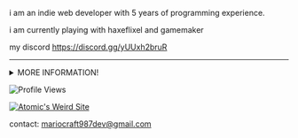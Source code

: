 i am an indie web developer with 5 years of programming experience.

i am currently playing with haxeflixel and gamemaker


my discord
https://discord.gg/yUUxh2bruR

<hr/>

<details>
  <summary>
    MORE INFORMATION!
  </summary>

# Introduction
Hello, im mariocraft987
I started Github as a way to host my websites, I love to code in javascript and html.<br/>

<!-- I like to work on [Bark Coding](https://github.com/cytrinc/bark-coding), my biggest project -->

## I'M CURRENTLY LEARNING JAVA!!!

<!-- I am pro at Python now -->
  # Stats
  <a href="#">![GitHub stats](https://github-readme-stats.vercel.app/api?username=mariocraft987&show_icons=true&theme=radical)</a>
  <a href="#">![Top Langs](https://github-readme-stats.vercel.app/api/top-langs/?username=mariocraft987&layout=compact&theme=blueberry&count_private=true&hide_border=true)</a>

  Mastered languages and applications
  
  [![My Skills](https://skillicons.dev/icons?i=html,css,cpp,js,vscode,visualstudio,eclipse,py,php,github,vercel,discord)](https://skillicons.dev)<br />

  # Cool projects

  <a href="https://bark.dumorando.com/">![Bark Coding](https://bark.dumorando.com/src/images/Bark.svg)</a>

  Bark Coding is an online community, and a beta web developer tool.

  <a href="https://bbtow.vercel.app"><img src="https://bbtow.vercel.app/src/img/buttons/88x31-3.gif" alt="bring back the old web" title="Bring Back The Old Web!"></a>

  <abbr title="Bring Back the Old Web">BBtOW</abbr> is a community where you can share your websites, almost like Geocities.

  <hr/>

  Signed mariocraft987 aka AtomicBolts

</details>


![Profile Views](https://komarev.com/ghpvc/?username=mariocraft987&label=Views:&color=blue&style=for-the-badge)

<a href="https://atomicbolts.nekoweb.org"><img src="https://atomicbolts.nekoweb.org/src/banner.gif" title="Atomic's Weird Site"></a>

contact: [mariocraft987dev@gmail.com](mailto:mariocraft987dev@gmail.com)


<!---
Mariocraft987/Mariocraft987 is a ✨ special ✨ repository because its `README.md` (this file) appears on your GitHub profile.
You can click the Preview link to take a look at your changes.
--->
